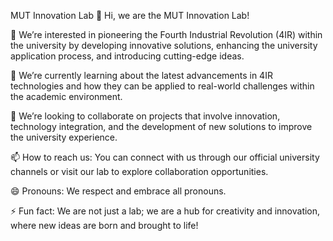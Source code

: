 MUT Innovation Lab
👋 Hi, we are the MUT Innovation Lab!

👀 We’re interested in pioneering the Fourth Industrial Revolution (4IR) within the university by developing innovative solutions, enhancing the university application process, and introducing cutting-edge ideas.

🌱 We’re currently learning about the latest advancements in 4IR technologies and how they can be applied to real-world challenges within the academic environment.

💞️ We’re looking to collaborate on projects that involve innovation, technology integration, and the development of new solutions to improve the university experience.

📫 How to reach us: You can connect with us through our official university channels or visit our lab to explore collaboration opportunities.

😄 Pronouns: We respect and embrace all pronouns.

⚡ Fun fact: We are not just a lab; we are a hub for creativity and innovation, where new ideas are born and brought to life!

